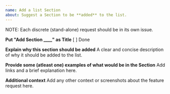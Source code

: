 ```yaml
---
name: Add a list Section
about: Suggest a Section to be **added** to the list.
---
```


NOTE: Each discrete (stand-alone) request should be in its own issue.

**Put "Add Section \_\_\_\_" as Title**
[ ] Done

**Explain why this section should be added**
A clear and concise description of why it should be added to the list.

**Provide some (atleast one) examples of what would be in the Section**
Add links and a brief explanation here.

**Additional context**
Add any other context or screenshots about the feature request here.
